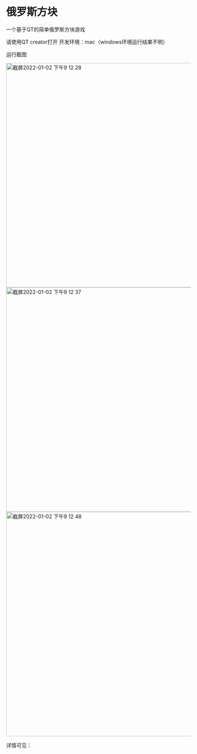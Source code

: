 # 俄罗斯方块
一个基于QT的简单俄罗斯方块游戏

请使用QT creator打开
开发环境：mac（windows环境运行结果不明）

运行截图

<img width="612" alt="截屏2022-01-02 下午9 12 28" src="https://user-images.githubusercontent.com/63393116/147878368-7b0c2c2e-2ebb-4dd9-9b68-064cc117efc4.png">
<img width="612" alt="截屏2022-01-02 下午9 12 37" src="https://user-images.githubusercontent.com/63393116/147878373-6f8274b4-c8f5-4490-b7d5-b00b37769546.png">
<img width="612" alt="截屏2022-01-02 下午9 12 48" src="https://user-images.githubusercontent.com/63393116/147878374-b94ec3a4-cba3-4127-ada3-ec920bb597ac.png">

详情可见：
  
